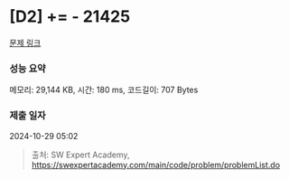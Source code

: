 # [D2] += - 21425 

[문제 링크](https://swexpertacademy.com/main/code/problem/problemDetail.do?contestProbId=AZD8K_UayDoDFAVs) 

### 성능 요약

메모리: 29,144 KB, 시간: 180 ms, 코드길이: 707 Bytes

### 제출 일자

2024-10-29 05:02



> 출처: SW Expert Academy, https://swexpertacademy.com/main/code/problem/problemList.do